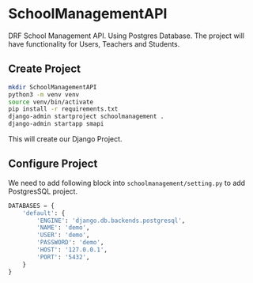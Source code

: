 # SchoolManagementAPI
DRF School Management API. Using Postgres Database. The project will have functionality for Users, Teachers and Students.

## Create Project
```bash
mkdir SchoolManagementAPI
python3 -m venv venv
source venv/bin/activate
pip install -r requirements.txt
django-admin startproject schoolmanagement .
django-admin startapp smapi
```
This will create our Django Project.

## Configure Project
We need to add following block into `schoolmanagement/setting.py` to add PostgresSQL project.
```python
DATABASES = {
    'default': {
        'ENGINE': 'django.db.backends.postgresql',
        'NAME': 'demo',
        'USER': 'demo',
        'PASSWORD': 'demo',
        'HOST': '127.0.0.1',
        'PORT': '5432',
    }
}
```
